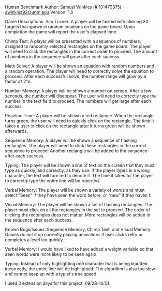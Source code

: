 Human Benchmark
Author: Samuel Winkles (# 101479375)
        swinkles92@unm.edu
Version: 1.0

Game Descriptions:
 Aim Trainer: 
 A player will be tasked with clicking
 30 targets that spawn in random locations on the game
 board. Upon completion the game will report the user's
 elapsed time.

Chimp Test: 
 A player will be presented with a sequence of
 numbers, assigned to randomly selected rectangles on
 the game board. The player will need to click the
 rectangles in the correct order to proceed. The
 amount of numbers in the sequence will grow after
 each success.

Math Solver:
 A player will be shown an equation with random
 numbers and a random operation. The player will
 need to correctly solve the equation to proceed.
 After each successful solve, the number range
 will grow by a factor of 2^n.

Number Memory:
 A player will be shown a number on screen. After
 a few seconds, the number will disappear. The user
 will need to correctly type the number in the text
 field to proceed. The numbers will get large after
 each success.

Reaction Time:
 A player will be shown a red rectangle. When the
 rectangle turns green, the user will need to quickly
 click on the rectangle. The time it takes a user to
 click on the rectangle after it turns green will be
 shown afterwards.

Sequence Memory:
 A player will be shown a sequence of flashing rectangles.
 The player will need to click these rectangles in the
 correct sequence to proceed. Another rectangle will be
 added to the sequence after each success.

Typing:
 The player will be shown a line of text on the screen
 that they must type as quickly, and correctly, as
 they can. If the player types in a wrong character,
 the text will turn red to denote it. The time it takes
 for the player to correctly type the entire line will
 be reported.

Verbal Memory:
 The player will be shown a variety of words and must
 select "Seen" if they have seen the word before, or
 "new" if they haven't.

Visual Memory:
 The player will be shown a set of flashing rectangles.
 The player must click on all the rectangles in the set
 to proceed. The order of clicking the rectangles does
 not matter. More rectangles will be added to the sequence
 after each success.

Known Bugs/Issues:
 Sequence Memory, Chimp Test, and Visual Memory: Games
 do not stop currently playing animations if user clicks
 retry or completes a level too quickly.

 Verbal Memory: I would have liked to have added a
 weight variable so that seen words were more likely
 to be seen again.
 
 Typing: Instead of only highlighting one character
 that is being inputted incorrectly, the entire line
 will be highlighted. The algorithm is also too slow
 and cannot keep up with a typist's true speed.

I used 3 extension days for this project, 09/28-10/01.